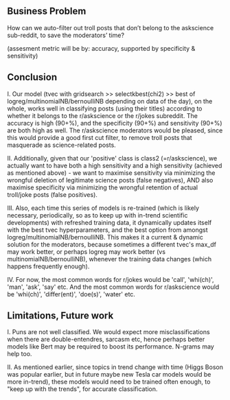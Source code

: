 ## Business Problem
How can we auto-filter out troll posts that don’t belong to the askscience sub-reddit, to save the moderators’ time?

(assesment metric will be by: accuracy, supported by specificity & sensitivity)

## Conclusion

I. Our model (tvec with gridsearch >> selectkbest(chi2) >> best of logreg/multinomialNB/bernoulliNB depending on data of the day), on the whole, works well in classifying posts (using their titles) according to whether it belongs to the r/askscience or the r/jokes subreddit. The accuracy is high (90+%), and the specificity (90+%) and sensitivity (90+%) are both high as well. The r/askscience moderators would be pleased, since this would provide a good first cut filter, to remove troll posts that masquerade as science-related posts.

II. Additionally, given that our 'positive' class is class2 (=r/askscience), we actually want to have both a high sensitivity and a high sensitivity (achieved as mentioned above) - we want to maximise sensitivity via minimizing the wrongful deletion of legitimate science posts (false negatives), AND also maximise specificity via minimizing the wrongful retention of actual troll/joke posts (false positives).

III. Also, each time this series of models is re-trained (which is likely necessary, periodically, so as to keep up with in-trend scientific developments) with refreshed training data, it dynamically updates itself with the best tvec hyperparameters, and the best option from amongst logreg/multinomialNB/bernoulliNB. This makes it a current & dynamic solution for the moderators, because sometimes a different tvec's max_df may work better, or perhaps logreg may work better (vs multinomialNB/bernoulliNB), whenever the training data changes (which happens frequently enough).

IV. For now, the most common words for r/jokes would be 'call', 'whi(ch)', 'man', 'ask', 'say' etc. And the most common words for r/askscience would be 'whi(ch)', 'differ(ent)', 'doe(s)', 'water' etc.

## Limitations, Future work

I. Puns are not well classified. We would expect more misclassifications when there are double-entendres, sarcasm etc, hence perhaps better models like Bert may be required to boost its performance. N-grams may help too.

II. As mentioned earlier, since topics in trend change with time (Higgs Boson was popular earlier, but in future maybe new Tesla car models would be more in-trend), these models would need to be trained often enough, to "keep up with the trends", for accurate classification.